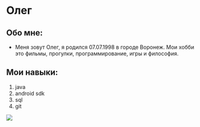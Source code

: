 # Олег

## Обо мне:
* Меня зовут Олег, я родился 07.07.1998 в городе Воронеж. Мои хобби это фильмы, прогулки, программирование, игры и философия.

## Мои навыки:
1. java
2. android sdk
3. sql
4. git

<img src="D:\git_projects\diplom\img\arc.pgn" />